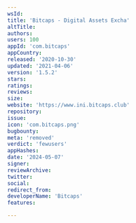 ```yaml
---
wsId: 
title: 'Bitcaps - Digital Assets Excha'
altTitle: 
authors: 
users: 100
appId: 'com.bitcaps'
appCountry: 
released: '2020-10-30'
updated: '2021-04-06'
version: '1.5.2'
stars: 
ratings: 
reviews: 
size: 
website: 'https://www.ini.bitcaps.club'
repository: 
issue: 
icon: 'com.bitcaps.png'
bugbounty: 
meta: 'removed'
verdict: 'fewusers'
appHashes: 
date: '2024-05-07'
signer: 
reviewArchive: 
twitter: 
social: 
redirect_from: 
developerName: 'Bitcaps'
features: 

---
```


